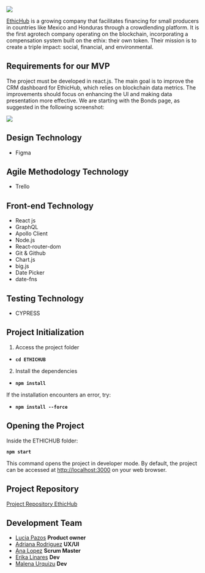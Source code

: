 

![]( https://7131880.fs1.hubspotusercontent-na1.net/hubfs/7131880/Copia%20de%20EH_logo_2019_cuadrado_color-1.png
)

[EthicHub](https://ethix.ethichub.com/)  is a growing company that facilitates financing for small producers in countries like Mexico and Honduras through a crowdlending platform. It is the first agrotech company operating on the blockchain, incorporating a compensation system built on the ethix: their own token. Their mission is to create a triple impact: social, financial, and environmental.

## Requirements for our MVP
The project must be developed in react.js. The main goal is to improve the CRM dashboard for EthicHub, which relies on blockchain data metrics. The improvements should focus on enhancing the UI and making data presentation more effective. We are starting with the Bonds page, as suggested in the following screenshot: 

![]( https://i.ibb.co/WtDnB47/Ethic-Hub-Info.png)

## Design Technology
- Figma

## Agile Methodology Technology
- Trello 

## Front-end Technology
- React js 
- GraphQL
- Apollo Client 
- Node.js
- React-router-dom 
- Git & Github
- Chart.js 
- big.js
- Date Picker
- date-fns

## Testing Technology 
- CYPRESS

## Project Initialization
1. Access the project folder

 - **`cd ETHICHUB`**

2. Install the dependencies

 - **`npm install`**

If the installation encounters an error, try:

- **`npm install --force`**

## Opening the Project
Inside the ETHICHUB folder: 

**`npm start`**

This command opens the project in developer mode. By default, the project can be accessed at [http://localhost:3000](http://localhost:3000) on your web browser.

## Project Repository 

[Project Repository EthicHub](https://github.com/Alh-19/EthixHub)


## Development Team
- [Lucia Pazos](https://github.com/luluuuuuuuuuuu) **Product owner**
- [Adriana Rodriguez](https://github.com/filgadri) **UX/UI**
- [Ana Lopez](https://github.com/Alh-19) **Scrum Master**
- [Erika Linares](https://github.com/Erikalinares) **Dev**
- [Malena Urquizu](https://github.com/MaleUrquizu) **Dev**